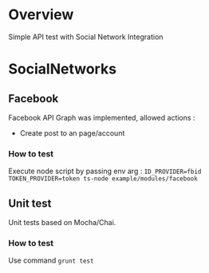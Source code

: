 # Overview

Simple API test with Social Network Integration

# SocialNetworks

## Facebook

Facebook API Graph was implemented, allowed actions :
- Create post to an page/account

### How to test
Execute node script by passing env arg :
`ID_PROVIDER=fbid TOKEN_PROVIDER=token ts-node example/modules/facebook`

## Unit test

Unit tests based on Mocha/Chai.

### How to test
Use command `grunt test`
